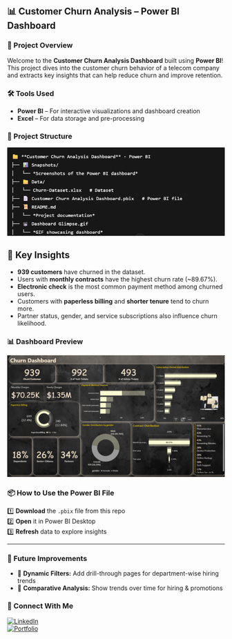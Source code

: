 ## 📊 Customer Churn Analysis – Power BI Dashboard  

### **📌 Project Overview**  
<p>Welcome to the <strong>Customer Churn Analysis Dashboard</strong> built using <strong>Power BI</strong>!<br>
  This project dives into the customer churn behavior of a telecom company and extracts key insights that can help reduce churn and improve retention.</p>

### **🛠️ Tools Used**  
- **Power BI** – For interactive visualizations and dashboard creation  
- **Excel** – For data storage and pre-processing  

### **📂 Project Structure**  
<img src="https://github.com/parth-arora777/asset/blob/b70a977afb99c9e81cc8bd7e33bed4b7f834ac90/Screenshot%202025-05-13%20225553.png">





 <h2>📌 Key Insights</h2>
  <ul>
    <li><strong>939 customers</strong> have churned in the dataset.</li>
    <li>Users with <strong>monthly contracts</strong> have the highest churn rate (~89.67%).</li>
    <li><strong>Electronic check</strong> is the most common payment method among churned users.</li>
    <li>Customers with <strong>paperless billing</strong> and <strong>shorter tenure</strong> tend to churn more.</li>
    <li>Partner status, gender, and service subscriptions also influence churn likelihood.</li>
  </ul>

### **📊 Dashboard Preview**  
<img src="https://github.com/parth-arora777/Data-Visualizition/blob/f1a3995fbe483de77d2d654ff7c11cf0050cb1da/Power%20BI/Customer%20Churn%20Analysis%20Dashboard/SnapShot.png">


 

### **📦 How to Use the Power BI File**  
1️⃣ **Download** the `.pbix` file from this repo  
2️⃣ **Open** it in Power BI Desktop  
3️⃣ **Refresh** data to explore insights  

---

### **🚀 Future Improvements**  
- 🔹 **Dynamic Filters:** Add drill-through pages for department-wise hiring trends  
- 🔹 **Comparative Analysis:** Show trends over time for hiring & promotions  

### **📢 Connect With Me**  
[![LinkedIn](https://img.shields.io/badge/🔗-LinkedIn-blue?style=for-the-badge)](https://www.linkedin.com/in/parth-arora-a9a453249/)  
[![Portfolio](https://img.shields.io/badge/🌐-Visit_My_Portfolio-orange?style=for-the-badge)](https://partharoraisop.wixstudio.com/partharora)  
